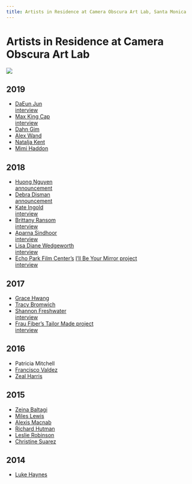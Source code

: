 ```yaml
---
title: Artists in Residence at Camera Obscura Art Lab, Santa Monica
---
```


Artists in Residence at Camera Obscura Art Lab
============================================

![](https://www.santamonica.gov/Media/arts/CA/coast-painting.jpg)

2019
----

*   [DaEun Jun](https://www.daeunjung.com/)  
  [interview](https://www.santamonica.gov/blog/get-to-know-camera-obscura-art-lab-studio-resident-daeun-jung)
*   [Max King Cap](https://maxkingcap.com/home.html)  
  [interview](https://www.santamonica.gov/blog/get-to-know-camera-obscura-art-lab-studio-resident-max-king-cap)
*   [Dahn Gim](http://cargocollective.com/dahngim/ABOUT)
*   [Alex Wand](http://www.alexwand.com/)
*   [Natalja Kent](http://www.nataljakent.com/)
*   [Mimi Haddon](https://mimihaddon.com/)

2018
----

*   [Huong Nguyen](https://www.facebook.com/addictedtoshibori/)  
  [announcement](https://www.santamonica.gov/press/2018/01/11/debra-disman-and-huong-nguyen-announced-as-next-studio-artists-in-residence-at-the-camera-obscura-art-lab)
*   [Debra Disman](http://debradisman.com/)  
  [announcement](https://www.santamonica.gov/press/2018/01/11/debra-disman-and-huong-nguyen-announced-as-next-studio-artists-in-residence-at-the-camera-obscura-art-lab)
*   [Kate Ingold](http://www.kateingold.com/FlatFile/)  
  [interview](https://www.santamonica.gov/blog/q-a-with-artist-kate-ingold)
*   [Brittany Ransom](https://www.brittanyransom.com/)  
  [interview](https://www.santamonica.gov/blog/artist-in-residence-brittany-ransom-creates-3d-objects-to-interrogate-socioecological-form-function)
*   [Aparna Sindhoor](http://www.navarasa.org/)  
  [interview](https://www.santamonica.gov/blog/resident-artist-aparna-sindhoor-wants-you-to-fall-in-love-with-dance)
*   [Lisa Diane Wedgeworth](https://www.lisadianewedgeworth.com/)  
  [interview](https://www.santamonica.gov/blog/artist-in-residence-lisa-diane-wedgeworth-champions-empowerment-and-creativity)
*   [Echo Park Film Center’s](http://www.echoparkfilmcenter.org/) [I’ll Be Your Mirror project](https://vimeo.com/314120172)  
  [interview](https://www.santamonica.gov/blog/echo-park-film-center-celebrates-santa-monica-s-camera-obscura)

2017
----

*   [Grace Hwang](https://cargocollective.com/gracejoannehwang)
*   [Tracy Bromwich](http://www.wonderwoven.com/contact)
*   [Shannon Freshwater](https://www.shannonfreshwater.com/)  
  [interview](https://www.santamonica.gov/blog/get-to-know-shannon-freshwater)
*   [Frau Fiber’s Tailor Made project](https://fraufiber.wordpress.com/)  
  [interview](https://www.santamonica.gov/blog/frau-fiber-brings-an-alternative-to-black-friday)

2016
----

*   Patricia Mitchell
*   [Francisco Valdez](https://www.artslant.com/la/artists/show/464468-frank-valdez?tab%3DARTWORKS)
*   [Zeal Harris](http://www.zealsart.com/)

2015
----

*   [Zeina Baltagi](https://www.zeinabaltagi.com/)
*   [Miles Lewis](http://www.mileslewisstudio.com/)
*   [Alexis Macnab](http://alexismacnab.com/)
*   [Richard Hutman](http://www.richardhutman.com/)
*   [Leslie Robinson](https://www.flapperfemme.com/)
*   [Christine Suarez](http://www.suarezdance.org/)

2014
----

*   [Luke Haynes](http://www.lukehaynes.com/)
